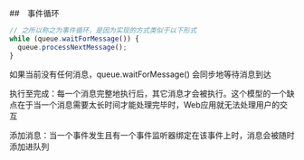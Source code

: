 
##　事件循环
```js
// 之所以称之为事件循环，是因为实现的方式类似于以下形式
while (queue.waitForMessage()) {
  queue.processNextMessage();
}
```
如果当前没有任何消息，queue.waitForMessage() 会同步地等待消息到达

执行至完成：每一个消息完整地执行后，其它消息才会被执行。这个模型的一个缺点在于当一个消息需要太长时间才能处理完毕时，Web应用就无法处理用户的交互

添加消息：当一个事件发生且有一个事件监听器绑定在该事件上时，消息会被随时添加进队列